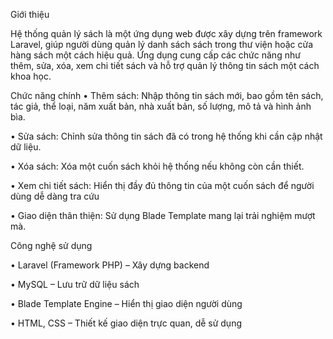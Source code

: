 Giới thiệu

Hệ thống quản lý sách là một ứng dụng web được xây dựng trên framework Laravel, giúp người dùng quản lý danh sách sách trong thư viện hoặc cửa hàng sách một cách hiệu quả. Ứng dụng cung cấp các chức năng như thêm, sửa, xóa, xem chi tiết sách và hỗ trợ quản lý thông tin sách một cách khoa học.

Chức năng chính
•	Thêm sách: Nhập thông tin sách mới, bao gồm tên sách, tác giả, thể loại, năm xuất bản, nhà xuất bản, số lượng, mô tả và hình ảnh bìa.

•	 Sửa sách: Chỉnh sửa thông tin sách đã có trong hệ thống khi cần cập nhật dữ liệu.

•	Xóa sách: Xóa một cuốn sách khỏi hệ thống nếu không còn cần thiết.

•	 Xem chi tiết sách: Hiển thị đầy đủ thông tin của một cuốn sách để người dùng dễ dàng tra cứu

•	 Giao diện thân thiện: Sử dụng Blade Template mang lại trải nghiệm mượt mà.

Công nghệ sử dụng

•	Laravel (Framework PHP) – Xây dựng backend

•	MySQL – Lưu trữ dữ liệu sách

•	Blade Template Engine – Hiển thị giao diện người dùng

•	HTML, CSS – Thiết kế giao diện trực quan, dễ sử dụng

